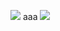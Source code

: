 ![](https://i.postimg.cc/MG5H9x7X/image-2024-05-24-202017305.png)
aaa
![](https://i.postimg.cc/mDqbnrtZ/image-2024-05-24-202038814.png)
